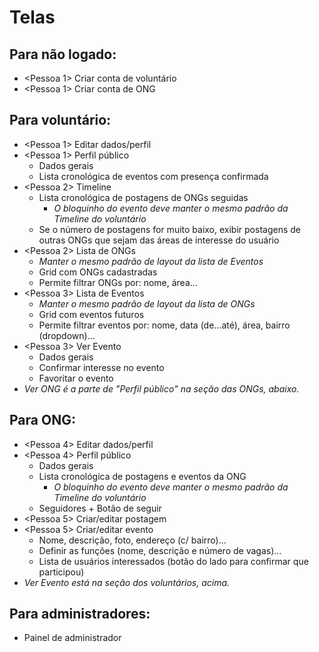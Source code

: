 # Telas

## Para não logado:
- <Pessoa 1> Criar conta de voluntário
- <Pessoa 1> Criar conta de ONG

## Para voluntário:
- <Pessoa 1> Editar dados/perfil
- <Pessoa 1> Perfil público
  - Dados gerais
  - Lista cronológica de eventos com presença confirmada
- <Pessoa 2> Timeline
  - Lista cronológica de postagens de ONGs seguidas
    - *O bloquinho do evento deve manter o mesmo padrão da Timeline do voluntário*
  - Se o número de postagens for muito baixo, exibir postagens de outras ONGs que sejam das áreas de interesse do usuário
- <Pessoa 2> Lista de ONGs
  - *Manter o mesmo padrão de layout da lista de Eventos*
  - Grid com ONGs cadastradas
  - Permite filtrar ONGs por: nome, área...
- <Pessoa 3> Lista de Eventos
  - *Manter o mesmo padrão de layout da lista de ONGs*
  - Grid com eventos futuros
  - Permite filtrar eventos por: nome, data (de...até), área, bairro (dropdown)...
- <Pessoa 3> Ver Evento
  - Dados gerais
  - Confirmar interesse no evento
  - Favoritar o evento
- *Ver ONG é a parte de "Perfil público" na seção das ONGs, abaixo.*

## Para ONG:
- <Pessoa 4> Editar dados/perfil
- <Pessoa 4> Perfil público
  - Dados gerais
  - Lista cronológica de postagens e eventos da ONG
    - *O bloquinho do evento deve manter o mesmo padrão da Timeline do voluntário*
  - Seguidores + Botão de seguir
- <Pessoa 5> Criar/editar postagem
- <Pessoa 5> Criar/editar evento
  - Nome, descrição, foto, endereço (c/ bairro)...
  - Definir as funções (nome, descrição e número de vagas)...
  - Lista de usuários interessados (botão do lado para confirmar que participou)
- *Ver Evento está na seção dos voluntários, acima.*
  
## Para administradores:
- Painel de administrador
